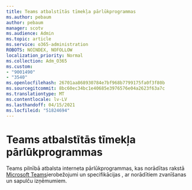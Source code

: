 ```yaml
---
title: Teams atbalstītās tīmekļa pārlūkprogrammas
ms.author: pebaum
author: pebaum
manager: scotv
ms.audience: Admin
ms.topic: article
ms.service: o365-administration
ROBOTS: NOINDEX, NOFOLLOW
localization_priority: Normal
ms.collection: Adm_O365
ms.custom:
- "9001490"
- "3540"
ms.openlocfilehash: 26701aa868930784e7bf968b7799175fa0f3f80b
ms.sourcegitcommit: 8bc60ec34bc1e40685e3976576e04a2623f63a7c
ms.translationtype: MT
ms.contentlocale: lv-LV
ms.lasthandoff: 04/15/2021
ms.locfileid: "51824694"
---
```

# <a name="teams-supported-web-browsers"></a>Teams atbalstītās tīmekļa pārlūkprogrammas

Teams pilnībā atbalsta interneta pārlūkprogrammas, kas norādītas rakstā [Microsoft Teams](https://docs.microsoft.com/microsoftteams/limits-specifications-teams#browsers)ierobežojumi un specifikācijas , ar norādītiem zvanīšanas un sapulču izņēmumiem.